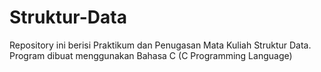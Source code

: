 # Struktur-Data
Repository ini berisi Praktikum dan Penugasan Mata Kuliah Struktur Data.<br> 
Program dibuat menggunakan Bahasa C (C Programming Language)

